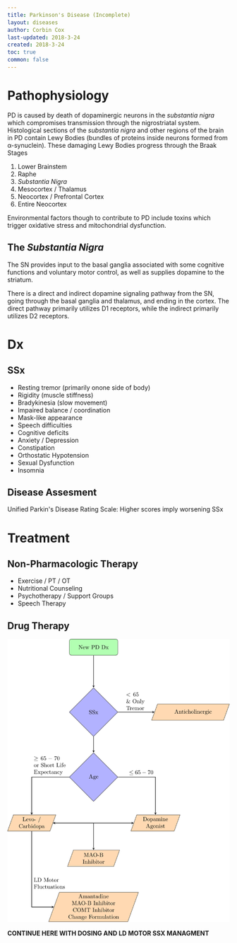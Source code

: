 ```yaml
---
title: Parkinson's Disease (Incomplete)
layout: diseases
author: Corbin Cox
last-updated: 2018-3-24
created: 2018-3-24
toc: true
common: false
---
```


# Pathophysiology

PD is caused by death of dopaminergic neurons in the *substantia nigra* which compromises transmission through the nigrostriatal system. Histological sections of the *substantia nigra* and other regions of the brain in PD contain Lewy Bodies (bundles of proteins inside neurons formed from &alpha;-synuclein).  These damaging Lewy Bodies progress through the Braak Stages

1. Lower Brainstem
2. Raphe
3. *Substantia Nigra*
4. Mesocortex / Thalamus
5. Neocortex / Prefrontal Cortex
6. Entire Neocortex

Environmental factors though to contribute to PD include toxins which trigger oxidative stress and mitochondrial dysfunction.

## The *Substantia Nigra*

The SN provides input to the basal ganglia associated with some cognitive functions and voluntary motor control, as well as supplies dopamine to the striatum.

There is a direct and indirect dopamine signaling pathway from the SN, going through the basal ganglia and thalamus, and ending in the cortex. The direct pathway primarily utilizes D1 receptors, while the indirect primarily utilizes D2 receptors.

# Dx

## SSx

* Resting tremor (primarily onone side of body)
* Rigidity (muscle stiffness)
* Bradykinesia (slow movement)
* Impaired balance / coordination
* Mask-like appearance
* Speech difficulties
* Cognitive deficits
* Anxiety / Depression
* Constipation
* Orthostatic Hypotension
* Sexual Dysfunction
* Insomnia

## Disease Assesment

Unified Parkin's Disease Rating Scale: Higher scores imply worsening SSx

# Treatment

## Non-Pharmacologic Therapy

* Exercise / PT / OT
* Nutritional Counseling
* Psychotherapy / Support Groups
* Speech Therapy

## Drug Therapy

![PD Therapy Algorithm](../flowcharts/pdTherapy/pdTherapy.svg)

**CONTINUE HERE WITH DOSING AND LD MOTOR SSX MANAGMENT**